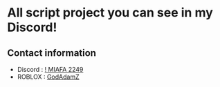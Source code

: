 # All script project you can see in my Discord!

## Contact information

- Discord : [! MIAFA 2249](https://discord.gg/k8Yrqu7nCV)
- ROBLOX : [GodAdamZ](https://www.roblox.com/users/131388453/profile)
